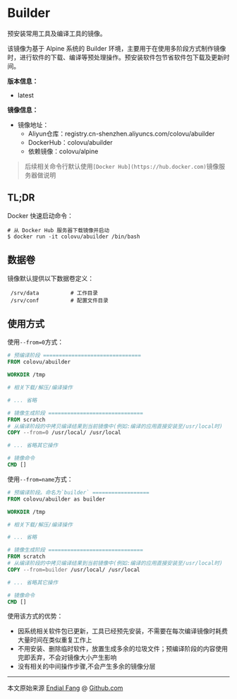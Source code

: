 # Builder

预安装常用工具及编译工具的镜像。

该镜像为基于 Alpine 系统的 Builder 环境，主要用于在使用多阶段方式制作镜像时，进行软件的下载、编译等预处理操作。预安装软件包节省软件包下载及更新时间。


**版本信息：**

- latest

**镜像信息：**

* 镜像地址：
  - Aliyun仓库：registry.cn-shenzhen.aliyuncs.com/colovu/abuilder
  - DockerHub：colovu/abuilder
  * 依赖镜像：colovu/alpine

> 后续相关命令行默认使用`[Docker Hub](https://hub.docker.com)`镜像服务器做说明



## TL;DR

Docker 快速启动命令：

```shell
# 从 Docker Hub 服务器下载镜像并启动
$ docker run -it colovu/abuilder /bin/bash
```



## 数据卷

镜像默认提供以下数据卷定义：

```shell
 /srv/data			# 工作目录
 /srv/conf		    # 配置文件目录
```




## 使用方式

使用`--from=0`方式：

```dockerfile
# 预编译阶段 ===============================
FROM colovu/abuilder

WORKDIR /tmp

# 相关下载/解压/编译操作

# ... 省略

# 镜像生成阶段 ==============================
FROM scratch
# 从编译阶段的中拷贝编译结果到当前镜像中(例如:编译的应用直接安装至/usr/local时)
COPY --from=0 /usr/local/ /usr/local

# ... 省略其它操作

# 镜像命令
CMD []
```

使用`--from=name`方式：

```dockerfile
# 预编译阶段。命名为`builder` ==================
FROM colovu/abuilder as builder

WORKDIR /tmp

# 相关下载/解压/编译操作

# ... 省略

# 镜像生成阶段 ==============================
FROM scratch
# 从编译阶段的中拷贝编译结果到当前镜像中(例如:编译的应用直接安装至/usr/local时)
COPY --from=builder /usr/local/ /usr/local

# ... 省略其它操作

# 镜像命令
CMD []
```

使用该方式的优势：

- 因系统相关软件包已更新，工具已经预先安装，不需要在每次编译镜像时耗费大量时间在类似重复工作上
- 不用安装、删除临时软件，放置生成多余的垃圾文件；预编译阶段的内容使用完即丢弃，不会对镜像大小产生影响
- 没有相关的中间操作步骤,不会产生多余的镜像分层




----

本文原始来源 [Endial Fang](https://github.com/colovu) @ [Github.com](https://github.com)


